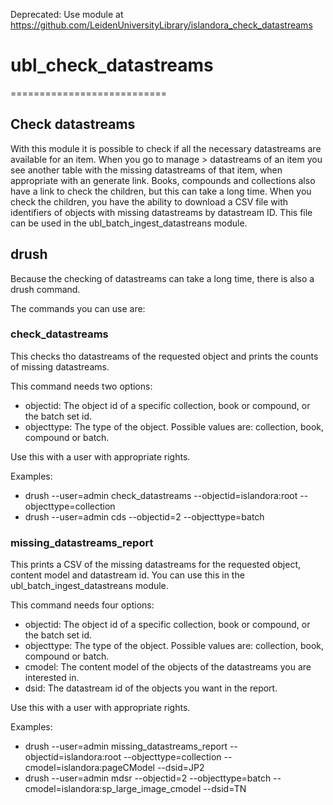 Deprecated: Use module at https://github.com/LeidenUniversityLibrary/islandora_check_datastreams


# ubl_check_datastreams
===========================

## Check datastreams

With this module it is possible to check if all the necessary datastreams are available for an item. When you go to manage > datastreams of an item you see another table with the missing datastreams of that item, when appropriate with an generate link.
Books, compounds and collections also have a link to check the children, but this can take a long time.
When you check the children, you have the ability to download a CSV file with identifiers of objects with missing datastreams by datastream ID. This file can be used in the ubl_batch_ingest_datastreans module.

## drush

Because the checking of datastreams can take a long time, there is also a drush command.

The commands you can use are:

### check_datastreams

This checks tho datastreams of the requested object and prints the counts of missing datastreams.

This command needs two options:
 - objectid: The object id of a specific collection, book or compound, or the batch set id.
 - objecttype: The type of the object. Possible values are: collection, book, compound or batch.

Use this with a user with appropriate rights.


Examples:

 - drush --user=admin check_datastreams --objectid=islandora:root --objecttype=collection
 - drush --user=admin cds --objectid=2 --objecttype=batch


### missing_datastreams_report

This prints a CSV of the missing datastreams for the requested object, content model and datastream id. You can use this in the ubl_batch_ingest_datastreans module.

This command needs four options:
 - objectid: The object id of a specific collection, book or compound, or the batch set id.
 - objecttype: The type of the object. Possible values are: collection, book, compound or batch.
 - cmodel: The content model of the objects of the datastreams you are interested in.
 - dsid: The datastream id of the objects you want in the report.

Use this with a user with appropriate rights.


Examples:
 - drush --user=admin missing_datastreams_report --objectid=islandora:root --objecttype=collection --cmodel=islandora:pageCModel --dsid=JP2
 - drush --user=admin mdsr --objectid=2 --objecttype=batch --cmodel=islandora:sp_large_image_cmodel --dsid=TN




